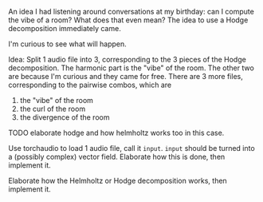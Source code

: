 An idea I had listening around conversations at my birthday: can I compute the vibe of a room? What does that even mean? The idea to use a Hodge decomposition immediately came.

I'm curious to see what will happen.

Idea: Split 1 audio file into 3, corresponding to the 3 pieces of the Hodge decomposition. The harmonic part is the "vibe" of the room. The other two are because I'm curious and they came for free. There are 3 more files, corresponding to the pairwise combos, which are

1.  the "vibe" of the room
2.  the curl of the room
3.  the divergence of the room

TODO elaborate hodge and how helmholtz works too in this case.


Use torchaudio to load 1 audio file, call it `input`. `input` should be turned
into a (possibly complex) vector field. Elaborate how this is done, then implement
it.


Elaborate how the Helmholtz or Hodge decomposition works, then implement it.
